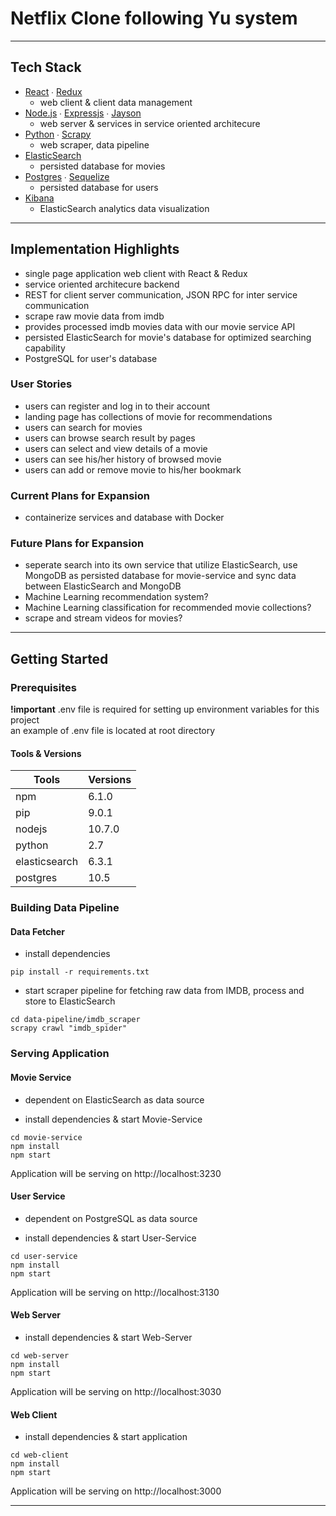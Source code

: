 # Netflix Clone following Yu system
---

## Tech Stack

- [React](https://github.com/facebook/react) ∙ [Redux](https://github.com/reduxjs/redux)
  - web client & client data management
- [Node.js](https://github.com/nodejs) ∙ [Expressjs](https://github.com/expressjs/express) ∙ [Jayson](https://github.com/tedeh/jayson)
  - web server & services in service oriented architecure
- [Python](https://github.com/python) ∙ [Scrapy](https://github.com/scrapy/scrapy)
  - web scraper, data pipeline
- [ElasticSearch](https://github.com/elastic/elasticsearch)
  - persisted database for movies
- [Postgres](https://github.com/postgres/postgres) ∙ [Sequelize](https://github.com/sequelize/sequelize)
  - persisted database for users
- [Kibana](https://github.com/elastic/kibana)
  - ElasticSearch analytics data visualization

---

## Implementation Highlights

- single page application web client with React & Redux
- service oriented architecure backend
- REST for client server communication, JSON RPC for inter service communication
- scrape raw movie data from imdb
- provides processed imdb movies data with our movie service API
- persisted ElasticSearch for movie's database for optimized searching capability
- PostgreSQL for user's database

### User Stories

- users can register and log in to their account
- landing page has collections of movie for recommendations
- users can search for movies
- users can browse search result by pages
- users can select and view details of a movie
- users can see his/her history of browsed movie
- users can add or remove movie to his/her bookmark

### Current Plans for Expansion

- containerize services and database with Docker

### Future Plans for Expansion

- seperate search into its own service that utilize ElasticSearch, use MongoDB as persisted database for movie-service and sync data between ElasticSearch and MongoDB
- Machine Learning recommendation system?
- Machine Learning classification for recommended movie collections?
- scrape and stream videos for movies?

---

## Getting Started

### Prerequisites

**!important** .env file is required for setting up environment variables for this project  
 an example of .env file is located at root directory

#### Tools & Versions

| Tools         | Versions |
| ------------- | -------- |
| npm           | 6.1.0    |
| pip           | 9.0.1    |
| nodejs        | 10.7.0   |
| python        | 2.7      |
| elasticsearch | 6.3.1    |
| postgres      | 10.5     |

### Building Data Pipeline

#### Data Fetcher

- install dependencies

```terminal
pip install -r requirements.txt
```

- start scraper pipeline for fetching raw data from IMDB, process and store to ElasticSearch

```terminal
cd data-pipeline/imdb_scraper
scrapy crawl "imdb_spider"
```

### Serving Application

#### Movie Service

- dependent on ElasticSearch as data source

- install dependencies & start Movie-Service

```terminal
cd movie-service
npm install
npm start
```

Application will be serving on http://localhost:3230

#### User Service

- dependent on PostgreSQL as data source

- install dependencies & start User-Service

```terminal
cd user-service
npm install
npm start
```

Application will be serving on http://localhost:3130

#### Web Server

- install dependencies & start Web-Server

```terminal
cd web-server
npm install
npm start
```

Application will be serving on http://localhost:3030

#### Web Client

- install dependencies & start application

```terminal
cd web-client
npm install
npm start
```

Application will be serving on http://localhost:3000

---
